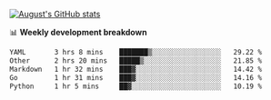 
[![August's GitHub stats](https://github-readme-stats.vercel.app/api?username=zou-weidong&show_icons=true&theme=radical)](https://github.com/zou-weidong)


📊 **Weekly development breakdown**
<!--START_SECTION:waka-->

```txt
YAML       3 hrs 8 mins    ███████▒░░░░░░░░░░░░░░░░░   29.22 %
Other      2 hrs 20 mins   █████▒░░░░░░░░░░░░░░░░░░░   21.85 %
Markdown   1 hr 32 mins    ███▓░░░░░░░░░░░░░░░░░░░░░   14.42 %
Go         1 hr 31 mins    ███▓░░░░░░░░░░░░░░░░░░░░░   14.16 %
Python     1 hr 5 mins     ██▓░░░░░░░░░░░░░░░░░░░░░░   10.19 %
```

<!--END_SECTION:waka-->
